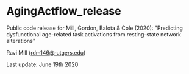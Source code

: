 # AgingActflow_release
Public code release for Mill, Gordon, Balota &amp; Cole (2020): "Predicting dysfunctional age-related task activations from resting-state network alterations"

Ravi Mill (rdm146@rutgers.edu)

Last update: June 19th 2020
